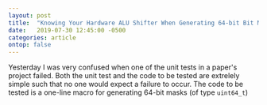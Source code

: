 ```yaml
---
layout: post
title:  "Knowing Your Hardware ALU Shifter When Generating 64-bit Bit Masks"
date:   2019-07-30 12:45:00 -0500
categories: article
ontop: false
---
```


Yesterday I was very confused when one of the unit tests in a paper's project failed. Both the unit test and the code to
be tested are extrelely simple such that no one would expect a failure to occur. 
The code to be tested is a one-line macro for generating 64-bit masks (of type `uint64_t`)

